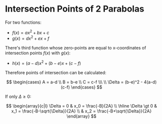 # Intersection Points of 2 Parabolas

For two functions:

- $f(x) = ax^2+bx+c$
- $g(x) = dx^2+ex+f$

There's third function whose zero-points are equal to x-coordinates of intersection points $f(x)$ with $g(x)$:

- $h(x) = (a-d)x^2+(b-e)x+(c-f)$

Therefore points of intersection can be calculated:

$$
\begin{cases}
A = a-d
\\
B = b-e
\\
C = c-f
\\\ \\
\Delta = (b-e)^2 - 4(a-d)(c-f)
\end{cases}
$$

If only $\Delta \geqslant 0$:

$$
\begin{array}{c|l}
\Delta = 0 & x_0 = \frac{-B}{2A}
\\
\hline
\Delta \gt 0 & x_1 = \frac{-B-\sqrt{\Delta}}{2A}
\\
& x_2 = \frac{-B+\sqrt{\Delta}}{2A}
\end{array}
$$
